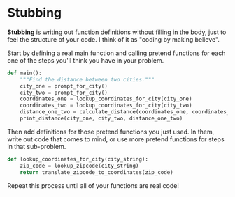 # Stubbing

**Stubbing** is writing out function definitions without filling in the body, just to feel the structure of your code.
I think of it as "coding by making believe".

Start by defining a real main function and calling pretend functions for each one of the steps you'll think you have in your problem.

```py
def main():
    """Find the distance between two cities."""
    city_one = prompt_for_city()
    city_two = prompt_for_city()
    coordinates_one = lookup_coordinates_for_city(city_one)
    coordinates_two = lookup_coordinates_for_city(city_two)
    distance_one_two = calculate_distance(coordinates_one, coordinates_two)
    print_distance(city_one, city_two, distance_one_two)
```

Then add definitions for those pretend functions you just used.
In them, write out code that comes to mind, or use more pretend functions for steps in that sub-problem.

```py
def lookup_coordinates_for_city(city_string):
    zip_code = lookup_zipcode(city_string)
    return translate_zipcode_to_coordinates(zip_code)
```

Repeat this process until all of your functions are real code!
